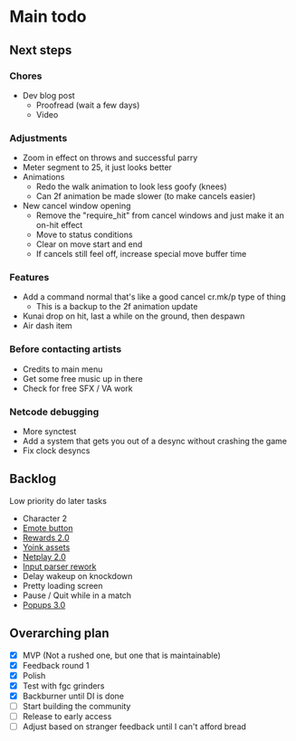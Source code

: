 # Main todo

## Next steps

### Chores

- Dev blog post
  - Proofread (wait a few days)
  - Video

### Adjustments

- Zoom in effect on throws and successful parry
- Meter segment to 25, it just looks better
- Animations
  - Redo the walk animation to look less goofy (knees)
  - Can 2f animation be made slower (to make cancels easier)
- New cancel window opening
  - Remove the "require_hit" from cancel windows and just make it an on-hit effect
  - Move to status conditions
  - Clear on move start and end
  - If cancels still feel off, increase special move buffer time

### Features

- Add a command normal that's like a good cancel cr.mk/p type of thing
  - This is a backup to the 2f animation update
- Kunai drop on hit, last a while on the ground, then despawn
- Air dash item

### Before contacting artists

- Credits to main menu
- Get some free music up in there
- Check for free SFX / VA work

### Netcode debugging

- More synctest
- Add a system that gets you out of a desync without crashing the game
- Fix clock desyncs

## Backlog

Low priority do later tasks

- Character 2
- [Emote button](/docs/tasks/backlog/emote_button.md)
- [Rewards 2.0](/docs/tasks/backlog/rewards_2.0.md)
- [Yoink assets](/docs/tasks/backlog/yoink_assets.md)
- [Netplay 2.0](/docs/tasks/backlog/netplay_2.0.md)
- [Input parser rework](/docs/tasks/backlog/input_parser_rework.md)
- Delay wakeup on knockdown
- Pretty loading screen
- Pause / Quit while in a match
- [Popups 3.0](/docs/tasks/backlog/popups_3.0.md)

## Overarching plan

- [x] MVP (Not a rushed one, but one that is maintainable)
- [x] Feedback round 1
- [x] Polish
- [x] Test with fgc grinders
- [x] Backburner until DI is done
- [ ] Start building the community
- [ ] Release to early access
- [ ] Adjust based on stranger feedback until I can't afford bread
